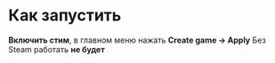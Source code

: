 # Как запустить

**Включить стим**, в главном меню нажать **Create game -> Apply**
Без Steam работать **не будет**
